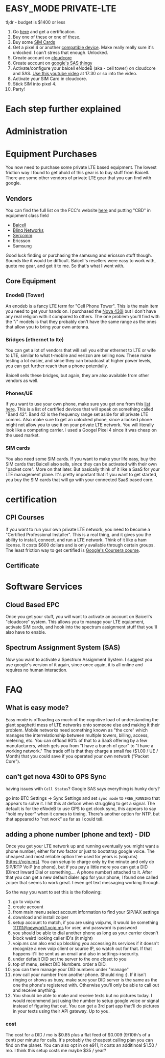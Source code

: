 # EASY_MODE PRIVATE-LTE

tl;dr  - budget is $1400 or less

1. Go [here](https://www.coursera.org/learn/google-cbrs-cpi-training) and get a certification.
2. Buy one of [these](https://na.baicells.com/product/Details?id=d45a2d0a-5dae-41ff-8ffc-8906ec052245) or one of [these](https://store.baicells.com/product/Details?id=c7b62a86-c748-4b71-aeb4-3f01bed0b026).
3. Buy some [SIM Cards](https://store.baicells.com/product/Details?id=3288579c-1dcd-4722-a097-d5aafbd0593b)
4. Get a pixel 4 or another [compatible device](https://ongoalliance.org/certification/fcc-authorized-end-user/). Make really really sure it's unlocked. I can't stress that enough. Unlocked.
5. Create account on [cloudcore](https://cloudcore.baicells.com:4443/)
6. Create account on [google's SAS thingy](https://wirelessconnectivity.google.com/sas/org/7036890946131537609/project/18e4a41e-a86f-44ab-be76-b9c2e15523d6?pli=1&authuser=1&m=m&l=42.67213,-70.50615,958767a,0t,0h&tab=sites&view=table&stackView=)
7. Activate/configure your baicell eNodeB (aka - cell tower) on cloudcore and SAS. [Use this youtube video](https://youtu.be/Rcz8r24J4g8?t=1052) at 17:30 or so into the video.
8. Activate your SIM Card in cloudcore.
9. Stick SIM into pixel 4.
10. Party!

# Each step further explained

# Administration

# Equipment Purchases

You now need to purchase some private LTE based equipment. The lowest friction way I found to get ahold of this gear is to buy stuff from Baicell. There are some other vendors of private LTE gear that you can find with google.

## Vendors
You can find the full list on the FCC's website [here](https://apps.fcc.gov/oetcf/eas/reports/GenericSearch.cfm) and putting "CBD" in equipment class field

 - [Baicell](https://na.baicells.com)
 - [Blinq Networks](https://blinqnetworks.com/)
 - [Sercomm](https://www.sercomm.com/contpage.aspx?langid=1&type=prod2new&L1id=2&L2id=1&L3id=107)
 - Ericsson
 - Samsung

Good luck finding or purchasing the samsung and ericsson stuff though. Sounds like it would be difficult. Baicell's resellers were easy to work with, quote me gear, and get it to me. So that's what I went with.

## Core Equipment

### EnodeB (Tower)
An enodeb is a fancy LTE term for "Cell Phone Tower".  This is the main item you need to get your hands on. I purchased the [Nova 430i](https://na.baicells.com/product/Details?id=cb09870c-365e-472e-8766-69672100a250) but I don't have any real religion with it compared to others. The one problem you'll find with the "_i_" models is that they probably don't have the same range as the ones that allow you to bring your own antenna.


### Bridges (ethernet to lte)
You can get a lot of vendors that will sell you either ethernet to LTE or wife to LTE, similar to what t-mobile and verizon are selling now. These make testing a lot easier, and since they can broadcast at higher power levels, you can get further reach than a phone potentially.

Baicell sells these bridges, but again, they are also available from other vendors as well.

### Phones/UE

If you want to use your own phone, make sure you get one from this [list here](https://ongoalliance.org/certification/fcc-authorized-end-user/). This is a list of certified devices that will speak on something called "Band 42". Band 42 is the frequency range set aside for all private LTE comms. Also make sure to get an unlocked phone, since a locked phone might not allow you to use it on your private LTE network. You will literally look like a competing carrier. I used a Googel Pixel 4 since it was cheap on the used market.

### SIM cards
You also need some SIM cards. If you want to make your life easy, buy the SIM cards that Baicell also sells, since they can be activated with their own "packet core". More on that later. But basically think of it like a SaaS for your LTE management plane. It's pretty important that if you want to get started, you buy the SIM cards that will go with your connected SaaS based core.

# certification
## CPI Courses
If you want to run your own private LTE network, you need to become a "Certified Professional Installer". This is a real thing, and it gives you the ability to install, connect, and run a LTE network. Think of it like a ham license. It costs $600 dollars and is only available through certain groups. The least friction way to get certified is [Google's Coursera course](https://www.coursera.org/learn/google-cbrs-cpi-training).

## Certificate



# Software Services
## Cloud Based EPC
Once you get your stuff, you will want to activate an account on Baicell's "cloudcore" system. This allows you to manage your LTE equipment, activate SIM cards, and hook into the spectrum assignment stuff that you'll also have to enable.

## Spectrum Assignment System (SAS)
Now you want to activate a Spectrum  Assignment System. I suggest you use google's version of it again, since once again, it is all online and requires no human interaction. 

# FAQ

## What is easy mode?
Easy mode is offloading as much of the cognitive load of understanding the giant spaghetti mess of LTE networks onto someone else and making it their problem. Mobile networks need something known as "the core" which manages the interrelationship between multiple towers, billing, access, metering, etc. You can offload 90% of that to a SaaS offering by a few manufacturers, which gets you from "I have a bunch of gear" to "I have a working network." The trade off is that they charge a small fee ($1.00 / UE / Month) that you could save if you operated your own network ("Packet Core").

## can't get nova 430i to GPS Sync

having issues with `Cell Status`?
Google SAS says everything is hunky dory?

go into BTC Settings -> Sync Settings and set `sync mode` to `FREE_RUNNING` that appears to solve it. I hit this at defcon when struggling to get a signal. The default is for the eNodeB to use GPS to get clock sync, this appears to say "hold my beer" when it comes to timing. There's another option for NTP, but that appeared to "not work" as far as I could tell. 

## adding a phone number (phone and text) - DID
Once you get your LTE network up and running eventually you might want a phone number, either for two factor or just to bootstrap google voice. The cheapest and most reliable option I've used for years is (voip.ms)[https://voip.ms]. You can setup to charge only by the minute and only do SIP/RTP VoiP (no phone), but if you pay a little more you can get a DID (Direct Inward Dial or something.... A phone number) attached to it. After that you can get a new default dialer app for your phone, I found one called zoiper that seems to work great. I even get text messaging working through.

So the way you want to set this is the following:
1. go to voip.ms
2. create account
3. from main menu select account information to find your SIP/IAX settings
4. download and install zoiper
5. setup account to match, if you are using voip.ms, it would be something 111111@newyork1.voip.ms for user, and password is password
6. you should be able to dial another phone as long as your carrier doesn't block weird looking caller ID's (it might)
7. voip.ms can also end up blocking you accessing its services if it doesn't recognize a new voip client or source IP, so watch out for that. If that happens it'll be sent as an email and also in settings->security.
8. under default DID set the server to the one closet to you
9. top of menu, select DID Numbers. order a DID.
10. you can then manage your DID numbers under "manage"
11. now call your number from another phone. Should ring :). If it isn't ringing or shows as busy, make sure your DID server is the same as the one the phone's registered with. Otherwise you'll only be able to call out and receive anything.
12. You should be able to make and receive texts but no pictures today. I would recommend just using the number to setup google voice or signal instead of figuring that out. You can get a 3rd part app that'll do pictures in your texts using their API gateway. Up to you.

### cost

The cost for a DID / mo is $0.85 plus a flat feed of $0.009 (9/10th's of a cent) per minute for calls. It's probably the cheapest calling plan you can find on the planet. You can also opt in on e911, it costs an additinoal $1.50 / mo. I think this setup costs me maybe $35 / year?
